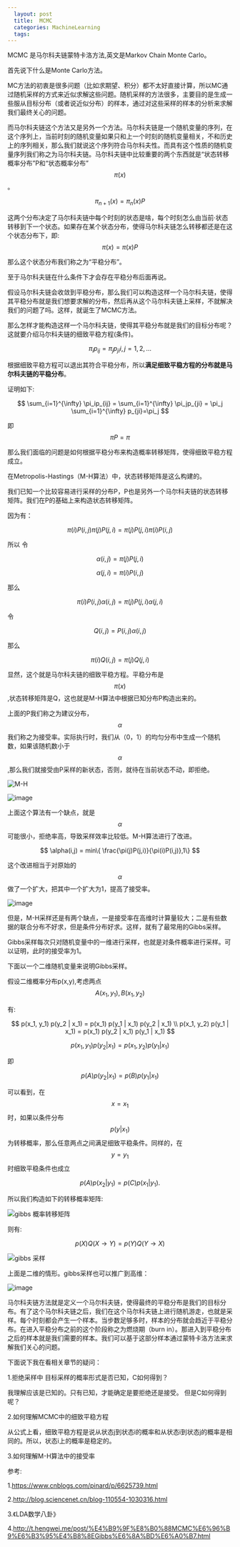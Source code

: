 ```yaml
---
  layout: post
  title:  MCMC
  categories: MachineLearning
  tags:
--- 
```



MCMC 是马尔科夫链蒙特卡洛方法,英文是Markov Chain Monte Carlo。

首先说下什么是Monte Carlo方法。

MC方法的初衷是很多问题（比如求期望、积分）都不太好直接计算，所以MC通过随机采样的方式来近似求解这些问题。随机采样的方法很多，主要目的是生成一些服从目标分布（或者说近似分布）的样本，通过对这些采样的样本的分析来求解我们最终关心的问题。

而马尔科夫链这个方法又是另外一个方法。马尔科夫链是一个随机变量的序列，在这个序列上，当前时刻的随机变量如果只和上一个时刻的随机变量相关，不和历史上的序列相关，那么我们就说这个序列符合马尔科夫性。而具有这个性质的随机变量序列我们称之为马尔科夫链。马尔科夫链中比较重要的两个东西就是“状态转移概率分布”P和“状态概率分布”$$\pi(x)$$。

$$
\pi_{n+1}(x)=\pi_n(x)P
$$

这两个分布决定了马尔科夫链中每个时刻的状态是啥，每个时刻怎么由当前·状态转移到下一个状态。如果存在某个状态分布，使得马尔科夫链怎么转移都还是在这个状态分布下，即:
$$
\pi(x)=\pi(x)P
$$

那么这个状态分布我们称之为“平稳分布”。

至于马尔科夫链在什么条件下才会存在平稳分布后面再说。

假设马尔科夫链会收敛到平稳分布，那么我们可以构造这样一个马尔科夫链，使得其平稳分布就是我们想要求解的分布，然后再从这个马尔科夫链上采样，不就解决我们的问题了吗。这样，就诞生了MCMC方法。

那么怎样才能构造这样一个马尔科夫链，使得其平稳分布就是我们的目标分布呢？这就要介绍马尔科夫链的细致平稳方程(条件)。

$$
\pi_ip_{ij}=\pi_jp_{ji} i,j=1,2,...
$$

根据细致平稳方程可以退出其符合平稳分布，所以**满足细致平稳方程的分布就是马尔科夫链的平稳分布**。

证明如下:

$$
\sum_{i=1}^{\infty} \pi_ip_{ij} = \sum_{i=1}^{\infty} \pi_jp_{ji} = \pi_j \sum_{i=1}^{\infty} p_{ji}=\pi_j
$$

即
$$
\pi P = \pi
$$

那么我们面临的问题是如何根据平稳分布来构造概率转移矩阵，使得细致平稳方程成立。


在Metropolis-Hastings（M-H算法）中，状态转移矩阵是这么构建的。

我们已知一个比较容易进行采样的分布P，P也是另外一个马尔科夫链的状态转移矩阵。我们在P的基础上来构造状态转移矩阵。


因为有：

$$
\pi(i)P(i,j)\pi(j)P(j,i)=\pi(j)P(j,i)\pi(i)P(i,j)
$$

所以
令

$$
\alpha(i,j) = \pi (j)P(j,i)
$$

$$
\alpha(j,i) = \pi (i)P(i,j)
$$

那么

$$
\pi (i)P(i,j)\alpha(i,j)=\pi(j)P(j,i)\alpha(j,i)
$$

令

$$
Q(i,j)=P(i,j)\alpha(i,j)
$$

那么

$$
\pi(i)Q(i,j)=\pi(j)Q(j,i)
$$

显然，这个就是马尔科夫链的细致平稳方程。平稳分布是$$\pi(x)$$,状态转移矩阵是Q，这也就是M-H算法中根据已知分布P构造出来的。

上面的P我们称之为建议分布，$$\alpha$$我们称之为接受率。实际执行时，我们从（0，1）的均匀分布中生成一个随机数，如果该随机数小于$$\alpha$$,那么我们就接受由P采样的新状态，否则，就待在当前状态不动，即拒绝。

![M-H](https://user-images.githubusercontent.com/1762074/106372873-2ff5da00-63af-11eb-9f38-2ac45c09e0e4.png)


![image](https://user-images.githubusercontent.com/1762074/106372928-a09cf680-63af-11eb-8ef5-86c618cc74cb.png)



上面这个算法有一个缺点，就是$$\alpha$$可能很小，拒绝率高，导致采样效率比较低。M-H算法进行了改进。

$$
\alpha(i,j) = min\{ \frac{\pi(j)P(j,i)}{\pi(i)P(i,j)},1\}
$$

这个改进相当于对原始的$$\alpha$$做了一个扩大，把其中一个扩大为1，提高了接受率。

![image](https://user-images.githubusercontent.com/1762074/106372971-3a64a380-63b0-11eb-902d-fa89de022986.png)


但是，M-H采样还是有两个缺点，一是接受率在高维时计算量较大；二是有些数据的联合分布不好求，但是条件分布好求。这样，就有了最常用的Gibbs采样。

Gibbs采样每次只对随机变量中的一维进行采样，也就是对条件概率进行采样。可以证明，此时的接受率为1。

下面以一个二维随机变量来说明Gibbs采样。

假设二维概率分布p(x,y),考虑两点$$A(x_1,y_1),B(x_1,y_2)$$

有:

$$
p(x_1, y_1) p(y_2 | x_1) = p(x_1) p(y_1 | x_1) p(y_2 | x_1) \\
p(x_1, y_2) p(y_1 | x_1) = p(x_1) p(y_2 | x_1) p(y_1 | x_1)
$$

$$
p(x_1, y_1)p(y_2|x_1) = p(x_1, y_2)p(y_1|x_1)
$$

即

$$
p(A)p(y_2|x_1) = p(B)p(y_1|x_1)
$$

可以看到，在$$x=x_1$$时，如果以条件分布 $$p(y|x_1)$$ 为转移概率，那么任意两点之间满足细致平稳条件。同样的，在$$y=y_1$$时细致平稳条件也成立

$$
p(A)p(x_2|y_1) = p(C)p(x_1|y_1).
$$

所以我们构造如下的转移概率矩阵:

![gibbs 概率转移矩阵](https://user-images.githubusercontent.com/1762074/105628731-9f347100-5e79-11eb-90c0-0ff986fb2aa8.png)

则有:

$$
p(X)Q(X \rightarrow Y ) = p(Y )Q(Y \rightarrow X)
$$

![gibbs 采样](https://user-images.githubusercontent.com/1762074/105626374-25e15200-5e6a-11eb-9e54-6360ad3e5241.png)


上面是二维的情形。gibbs采样也可以推广到高维：


![image](https://user-images.githubusercontent.com/1762074/106373290-ead3a700-63b2-11eb-9a84-25ba36476e01.png)



马尔科夫链方法就是定义一个马尔科夫链，使得最终的平稳分布是我们的目标分布。有了这个马尔科夫链之后，我们在这个马尔科夫链上进行随机游走，也就是采样。每个时刻都会产生一个样本。当步数足够多时，样本的分布就会趋近于平稳分布。在进入平稳分布之前的这个阶段称之为燃烧期（burn in）。那进入到平稳分布之后的样本就是我们需要的样本。我们可以基于这部分样本通过蒙特卡洛方法来求解我们关心的问题。

下面说下我在看相关章节的疑问：

1.拒绝采样中 目标采样的概率形式是否已知，C如何得到？

我理解应该是已知的。只有已知，才能确定是要拒绝还是接受。
但是C如何得到呢？

2.如何理解MCMC中的细致平稳方程

从公式上看，细致平稳方程是说从状态j到状态i的概率和从状态i到状态j的概率是相同的。所以，状态i上的概率是稳定的。


3.如何理解M-H算法中的接受率

参考:

1.https://www.cnblogs.com/pinard/p/6625739.html

2.http://blog.sciencenet.cn/blog-110554-1030316.html

3.《LDA数学八卦》

4.http://t.hengwei.me/post/%E4%B9%9F%E8%B0%88MCMC%E6%96%B9%E6%B3%95%E4%B8%8EGibbs%E6%8A%BD%E6%A0%B7.html